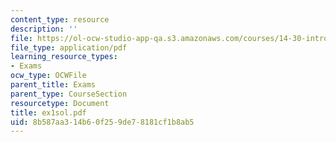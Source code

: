 ```yaml
---
content_type: resource
description: ''
file: https://ol-ocw-studio-app-qa.s3.amazonaws.com/courses/14-30-introduction-to-statistical-method-in-economics-spring-2006/8b587aa314b60f259de78181cf1b8ab5_ex1sol.pdf
file_type: application/pdf
learning_resource_types:
- Exams
ocw_type: OCWFile
parent_title: Exams
parent_type: CourseSection
resourcetype: Document
title: ex1sol.pdf
uid: 8b587aa3-14b6-0f25-9de7-8181cf1b8ab5
---
```


